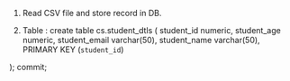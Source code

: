 
1. Read CSV  file and store record in DB.

2. Table :
create table cs.student_dtls (
student_id numeric, 
student_age numeric,
student_email varchar(50),
student_name varchar(50),
PRIMARY KEY (`student_id`)

);
commit;